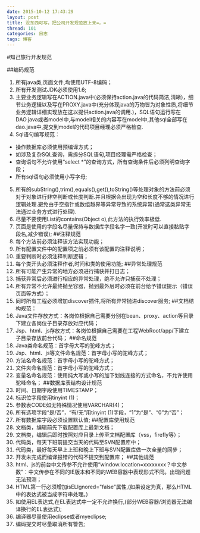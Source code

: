 ```yaml
---
date: 2015-10-12 17:43:29
layout: post
title: 没东西可写，把公司开发规范放上来=，=
thread: 101
categories: 日志
tags: 博客
---
```


#知己旅行开发规范


##编码规范
1. 所有java类,页面文件,均使用UTF-8编码；
2. 所有开发测试JDK必须使用1.6;
3. 主要业务逻辑写在ACTION.java中(必须保持action.java的代码简洁,清晰)，细节业务逻辑以及写在PROXY.java中(充分体现java的万物皆为对象性质,将细节业务逻辑详细实现放在这以提供action.java的调用.)，SQL语句运行写在DAO.java或者model中,与model相关的内容写在model中,其他sql全部写在dao.java中,提交到model的代码项目经理必须严格检查.
4. Sql语句编写规范：
- 操作数据库必须使用预编译方式；
- 如涉及复杂SQL查询，需拆分SQL语句,项目经理需严格检查；
- 查询语句不允许使用“select *”的查询方式，所有查询条件后必须列明查询字段；
- 所有sql语句必须使用小写字母;
5. 所有的subString(),trim(),equals(),get(),toString()等处理对象的方法前必须对于对象进行非空判断或长度判断.并且根据会出现为空和长度不够的情况进行逻辑处理.避免由于空指针或数组越界等异常导致的系统异常(通常这类异常无法通过业务方式进行处理).
6. 尽量不要使用List的contains(Object o),此方法的执行效率极低.
7. 页面是使用的字段名尽量保持与数据库字段名字一致(开发时可以直接黏贴字段名,减少错误);
##注释规范
1. 每个方法前必须注释该方法实现功能；
2. 所有配置文件中的配置项之前必须有该配置的注释说明；
3. 重要判断时必须注释判断逻辑；
4. 每个类开头必须注释作者,时间和类的使用功能;
##异常处理规范
1. 所有可能产生异常的地方必须进行捕获并打日志；
2. 捕获异常后必须进行相应的异常处理，绝不允许只捕获不处理；
3. 所有异常不允许最终抛至容器，抛到最外层时必须在前台给予错误提示（错误页面等方式）；
4. 同时所有工程必须增加discover插件,将所有异常抛进discover服务;
##文档结构规范：
1. Java文件存放方式：各岗位根据自己需要分别在bean、proxy、action等目录下建立各岗位子目录存放对应代码；
2. Jsp、html、js存放方式：各岗位根据自己需要在工程WebRoot/app/下建立子目录存放前台代码；
##命名规范
1. Java类命名规范：首字母大写的驼峰方式；
2. Jsp、html、js等文件命名规范：首字母小写的驼峰方式；
3. 方法名命名规范：首字母小写的驼峰方式；
4. 文件夹命名规范：首字母小写的驼峰方式；
5. 变量名命名规范：使用纯大写或小写的加下划线连接的方式命名，不允许使用驼峰命名；
##数据库表结构设计规范
1. 时间、日期字段使用TIMESTAMP；
2. 标识位字段使用tinyint (1)；
3. 参数表CODE如无特殊情况使用VARCHAR(4)；
4. 所有选项字段“是/否”，“有/无”用tinyint (1)字段，“1”为“是”、“0”为“否”；
5. 所有数据库字段必须设置默认值;
##配置库使用规范
1. 文档类，编辑前先下载配置库上最新文档；
2. 文档类，编辑后即时按照对应目录上传至文档配置库（vss，firefly等）；
3. 代码类，每天下班前提交当天的代码至SVN配置库中；
4. 代码类，最好每天早上上班和晚上下班与SVN配置库做一次全量的同步；
5. 开发未完成而编译报错的代码不提交到配置库；
##其他规范
1. html、js的前台中文传参不允许使用“window.location=xxxxxxxx？中文参数”：中文传参在不同的IE版本和不同的WEB容器中表现形式不同。出现问题无法预测；
2. HTML第一行必须增加isELIgnored="false"属性,(如果设定为真，那么HTML中的表达式被当成字符串处理。)
3. 如使用EL表达式,在EL表达式中一定不允许换行,(部分WEB容器/浏览器无法编译换行的EL表达式);
4. 编译器尽量使用eclipse或者myeclipse;
5. 编码提交时尽量取消所有警告;
